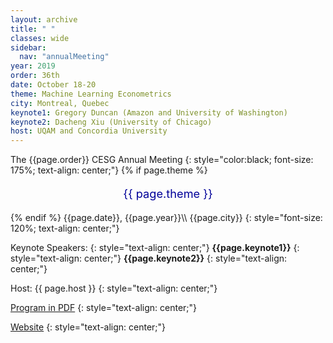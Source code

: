 ```yaml
---
layout: archive
title: " "
classes: wide
sidebar:
  nav: "annualMeeting"
year: 2019
order: 36th
date: October 18-20
theme: Machine Learning Econometrics
city: Montreal, Quebec
keynote1: Gregory Duncan (Amazon and University of Washington)
keynote2: Dacheng Xiu (University of Chicago)
host: UQAM and Concordia University
---
```

The {{page.order}} CESG Annual Meeting
{: style="color:black; font-size: 175%; text-align: center;"}
{% if page.theme %}
<p style="font-size:130%; text-align:center; color:#000099">{{ page.theme }}</p>
{% endif %}
{{page.date}}, {{page.year}}\\
{{page.city}}
{: style="font-size: 120%; text-align: center;"}

 Keynote Speakers: 
{: style="text-align: center;"}
**{{page.keynote1}}**
{: style="text-align: center;"}
**{{page.keynote2}}** 
{: style="text-align: center;"}

Host: {{ page.host }}
{: style="text-align: center;"}

[Program in PDF](/assets/pdf/cesg-program-{{page.year}}.pdf)
{: style="text-align: center;"}

<a href="https://cirano.qc.ca/en/events/866" target="_blank">Website</a>
{: style="text-align: center;"}